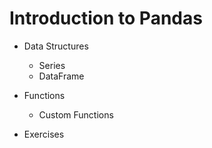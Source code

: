 # Introduction to Pandas
- Data Structures
  - Series
  - DataFrame

- Functions
  - Custom Functions

- Exercises